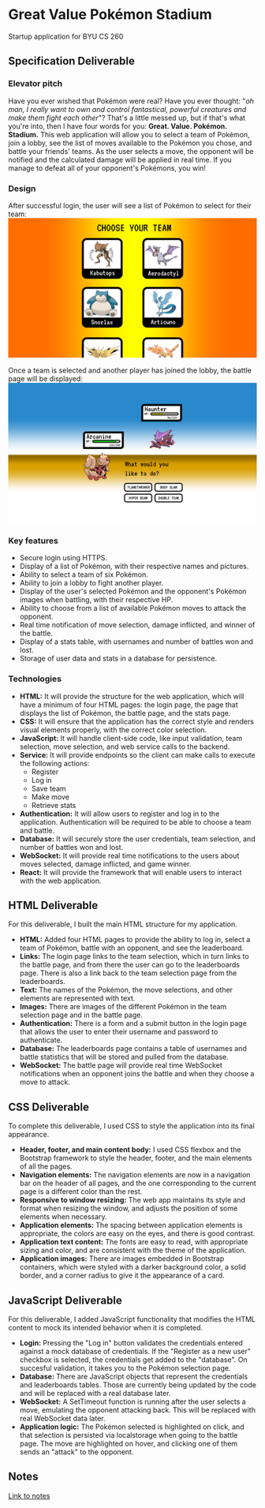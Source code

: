 # Great Value Pokémon Stadium
Startup application for BYU CS 260

## Specification Deliverable

### Elevator pitch
Have you ever wished that Pokémon were real? Have you ever thought: "*oh man, I really want to own and control fantastical, powerful creatures and make them fight each other*"? That's a little messed up, but if that's what you're into, then I have four words for you: **Great. Value. Pokémon. Stadium.** This web application will allow you to select a team of Pokémon, join a lobby, see the list of moves available to the Pokémon you chose, and battle your friends' teams. As the user selects a move, the opponent will be notified and the calculated damage will be applied in real time. If you manage to defeat all of your opponent's Pokémons, you win!

### Design
After successful login, the user will see a list of Pokémon to select for their team:
![List of Pokemon](images/readme/pokemon_list.png)

Once a team is selected and another player has joined the lobby, the battle page will be displayed:
![Pokemon battle](images/readme/pokemon_battle.png)

### Key features
- Secure login using HTTPS.
- Display of a list of Pokémon, with their respective names and pictures.
- Ability to select a team of six Pokémon.
- Ability to join a lobby to fight another player.
- Display of the user's selected Pokémon and the opponent's Pokémon images when battling, with their respective HP.
- Ability to choose from a list of available Pokémon moves to attack the opponent.
- Real time notification of move selection, damage inflicted, and winner of the battle.
- Display of a stats table, with usernames and number of battles won and lost.
- Storage of user data and stats in a database for persistence.

### Technologies
- **HTML:** It will provide the structure for the web application, which will have a minimum of four HTML pages: the login page, the page that displays the list of Pokémon, the battle page, and the stats page.
- **CSS:** It will ensure that the application has the correct style and renders visual elements properly, with the correct color selection.
- **JavaScript:** It will handle client-side code, like input validation, team selection, move selection, and web service calls to the backend.
- **Service:** It will provide endpoints so the client can make calls to execute the following actions:
    - Register
    - Log in
    - Save team
    - Make move
    - Retrieve stats
- **Authentication:** It will allow users to register and log in to the application. Authentication will be required to be able to choose a team and battle.
- **Database:** It will securely store the user credentials, team selection, and number of battles won and lost.
- **WebSocket:** It will provide real time notifications to the users about moves selected, damage inflicted, and game winner.
- **React:** It will provide the framework that will enable users to interact with the web application.

## HTML Deliverable
For this deliverable, I built the main HTML structure for my application.
- **HTML:** Added four HTML pages to provide the ability to log in, select a team of Pokémon, battle with an opponent, and see the leaderboard.
- **Links:** The login page links to the team selection, which in turn links to the battle page, and from there the user can go to the leaderboards page. There is also a link back to the team selection page from the leaderboards.
- **Text:** The names of the Pokémon, the move selections, and other elements are represented with text.
- **Images:** There are images of the different Pokémon in the team selection page and in the battle page.
- **Authentication:** There is a form and a submit button in the login page that allows the user to enter their username and password to authenticate.
- **Database:** The leaderboards page contains a table of usernames and battle statistics that will be stored and pulled from the database.
- **WebSocket:** The battle page will provide real time WebSocket notifications when an opponent joins the battle and when they choose a move to attack.

## CSS Deliverable
To complete this deliverable, I used CSS to style the application into its final appearance.
- **Header, footer, and main content body:** I used CSS flexbox and the Bootstrap framework to style the header, footer, and the main elements of all the pages.
- **Navigation elements:** The navigation elements are now in a navigation bar on the header of all pages, and the one corresponding to the current page is a different color than the rest.
- **Responsive to window resizing:** The web app maintains its style and format when resizing the window, and adjusts the position of some elements when necessary.
- **Application elements:** The spacing between application elements is appropriate, the colors are easy on the eyes, and there is good contrast.
- **Application text content:** The fonts are easy to read, with appropriate sizing and color, and are consistent with the theme of the application.
- **Application images:** There are images embedded in Bootstrap containers, which were styled with a darker background color, a solid border, and a corner radius to give it the appearance of a card.

## JavaScript Deliverable
For this deliverable, I added JavaScript functionality that modifies the HTML content to mock its intended behavior when it is completed.
- **Login:** Pressing the "Log in" button validates the credentials entered against a mock database of credentials. If the "Register as a new user" checkbox is selected, the credentials get added to the "database". On succesful validation, it takes you to the Pokémon selection page.
- **Database:** There are JavaScript objects that represent the credentials and leaderboards tables. Those are currently being updated by the code and will be replaced with a real database later.
- **WebSocket:** A SetTimeout function is running after the user selects a move, emulating the opponent attacking back. This will be replaced with real WebSocket data later.
- **Application logic:** The Pokémon selected is highlighted on click, and that selection is persisted via localstorage when going to the battle page. The move are highlighted on hover, and clicking one of them sends an "attack" to the opponent. 

## Notes
[Link to notes](notes.md)

